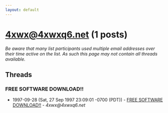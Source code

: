 ```yaml
---
layout: default
---
```


# 4xwx@4xwxq6.net (1 posts)

_Be aware that many list participants used multiple email addresses over their time active on the list. As such this page may not contain all threads available._

## Threads

### FREE SOFTWARE DOWNLOAD!!
+ 1997-09-28 (Sat, 27 Sep 1997 23:09:01 -0700 (PDT)) - [FREE SOFTWARE DOWNLOAD!!](/archive/1997/09/22e3393b60bae00921369d57e52f38026385fee465d9f4bcb840a6330178542d) - _4xwx@4xwxq6.net_

